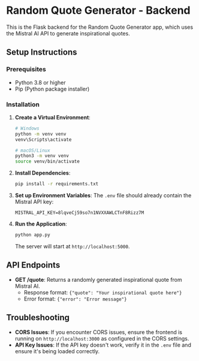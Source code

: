 # Random Quote Generator - Backend

This is the Flask backend for the Random Quote Generator app, which uses the Mistral AI API to generate inspirational quotes.

## Setup Instructions

### Prerequisites
- Python 3.8 or higher
- Pip (Python package installer)

### Installation

1. **Create a Virtual Environment**:
   ```bash
   # Windows
   python -m venv venv
   venv\Scripts\activate
   
   # macOS/Linux
   python3 -m venv venv
   source venv/bin/activate
   ```

2. **Install Dependencies**:
   ```bash
   pip install -r requirements.txt
   ```

3. **Set up Environment Variables**:
   The `.env` file should already contain the Mistral API key:
   ```
   MISTRAL_API_KEY=8lqveCj59so7n1NVXXAWLCTnF8Rizz7M
   ```

4. **Run the Application**:
   ```bash
   python app.py
   ```
   The server will start at `http://localhost:5000`.

## API Endpoints

- **GET /quote**: Returns a randomly generated inspirational quote from Mistral AI.
  - Response format: `{"quote": "Your inspirational quote here"}`
  - Error format: `{"error": "Error message"}`

## Troubleshooting

- **CORS Issues**: If you encounter CORS issues, ensure the frontend is running on `http://localhost:3000` as configured in the CORS settings.
- **API Key Issues**: If the API key doesn't work, verify it in the `.env` file and ensure it's being loaded correctly. 